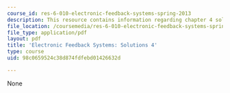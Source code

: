 ```yaml
---
course_id: res-6-010-electronic-feedback-systems-spring-2013
description: This resource contains information regarding chapter 4 solutions.
file_location: /coursemedia/res-6-010-electronic-feedback-systems-spring-2013/98c0659524c38d874fdfebd01426632d_MITRES_6-010S13_sol04.pdf
file_type: application/pdf
layout: pdf
title: 'Electronic Feedback Systems: Solutions 4'
type: course
uid: 98c0659524c38d874fdfebd01426632d

---
```

None